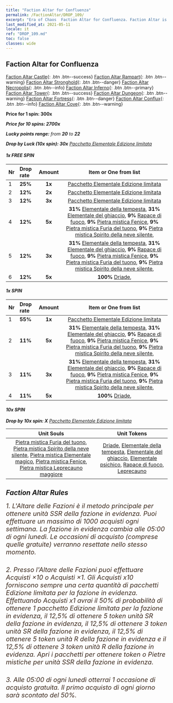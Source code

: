 ```yaml
---
title: "Faction Altar for Confluenza"
permalink: /FactionAltar/DROP_109/
excerpt: "Era of Chaos  Faction Altar for Confluenza. Faction Altar is the primary method for obtaining SSR units from the popular faction. Limited to 1,000 purchases each week. The popular faction changes at 05:00 every Monday. Purchase attempts and free purchase attempts will also reset then."
last_modified_at: 2021-05-11
locale: it
ref: "DROP_109.md"
toc: false
classes: wide
---
```


##  Faction Altar for **Confluenza**

  [Faction Altar Castle](/it/FactionAltar/DROP_101/){: .btn .btn--success} [Faction Altar Rampart](/it/FactionAltar/DROP_102/){: .btn .btn--warning} [Faction Altar Stronghold](/it/FactionAltar/DROP_103/){: .btn .btn--danger} [Faction Altar Necropolis](/it/FactionAltar/DROP_104/){: .btn .btn--info} [Faction Altar Inferno](/it/FactionAltar/DROP_105/){: .btn .btn--primary} [Faction Altar Tower](/it/FactionAltar/DROP_106/){: .btn .btn--success} [Faction Altar Dungeon](/it/FactionAltar/DROP_107/){: .btn .btn--warning} [Faction Altar Fortress](/it/FactionAltar/DROP_108/){: .btn .btn--danger} [Faction Altar Conflux](/it/FactionAltar/DROP_109/){: .btn .btn--info} [Faction Altar Cove](/it/FactionAltar/DROP_112/){: .btn .btn--warning} 

  **Price for 1 spin: 300x** <i class="fas fa-gem"/>

  **Price for 10 spins: 2700x** <i class="fas fa-gem"/>

  **Lucky points range:** from **20** to **22**

  **Drop by Luck (10x spin): 30x** [Pacchetto Elementale Edizione limitata](/ItemsIT/con_2141/)

####  1x FREE SPIN 

  |    Nr    |  Drop rate  |  Amount   |   Item or One from list  |
  |:---------|:------------|:---------:|:------------------------:|
  | 1 | **25%** | **1x** | [Pacchetto Elementale Edizione limitata](/ItemsIT/con_2141/) |
  | 2 | **12%** | **2x** | [Pacchetto Elementale Edizione limitata](/ItemsIT/con_2141/) |
  | 3 | **12%** | **3x** | [Pacchetto Elementale Edizione limitata](/ItemsIT/con_2141/) |
  | 4 | **12%** | **5x** |  **31%** [Elementale della tempesta](/ItemsIT/unt_263/),  **31%** [Elementale del ghiaccio](/ItemsIT/unt_264/),  **9%** [Rapace di fuoco](/ItemsIT/unt_268/),  **9%** [Pietra mistica Fenice](/ItemsIT/unt_348/),  **9%** [Pietra mistica Furia del tuono](/ItemsIT/unt_344/),  **9%** [Pietra mistica Spirito della neve silente](/ItemsIT/unt_345/),  |
  | 5 | **12%** | **3x** |  **31%** [Elementale della tempesta](/ItemsIT/unt_263/),  **31%** [Elementale del ghiaccio](/ItemsIT/unt_264/),  **9%** [Rapace di fuoco](/ItemsIT/unt_268/),  **9%** [Pietra mistica Fenice](/ItemsIT/unt_348/),  **9%** [Pietra mistica Furia del tuono](/ItemsIT/unt_344/),  **9%** [Pietra mistica Spirito della neve silente](/ItemsIT/unt_345/),  |
  | 6 | **12%** | **5x** |  **100%** [Driade](/ItemsIT/unt_262/),  |


####  1x SPIN 

  |    Nr    |  Drop rate  |  Amount   |   Item or One from list  |
  |:---------|:------------|:---------:|:------------------------:|
  | 1 | **55%** | **1x** | [Pacchetto Elementale Edizione limitata](/ItemsIT/con_2141/) |
  | 2 | **11%** | **5x** |  **31%** [Elementale della tempesta](/ItemsIT/unt_263/),  **31%** [Elementale del ghiaccio](/ItemsIT/unt_264/),  **9%** [Rapace di fuoco](/ItemsIT/unt_268/),  **9%** [Pietra mistica Fenice](/ItemsIT/unt_348/),  **9%** [Pietra mistica Furia del tuono](/ItemsIT/unt_344/),  **9%** [Pietra mistica Spirito della neve silente](/ItemsIT/unt_345/),  |
  | 3 | **11%** | **3x** |  **31%** [Elementale della tempesta](/ItemsIT/unt_263/),  **31%** [Elementale del ghiaccio](/ItemsIT/unt_264/),  **9%** [Rapace di fuoco](/ItemsIT/unt_268/),  **9%** [Pietra mistica Fenice](/ItemsIT/unt_348/),  **9%** [Pietra mistica Furia del tuono](/ItemsIT/unt_344/),  **9%** [Pietra mistica Spirito della neve silente](/ItemsIT/unt_345/),  |
  | 4 | **11%** | **5x** |  **100%** [Driade](/ItemsIT/unt_262/),  |


####  10x SPIN 

  **Drop by 10x spin: X** [Pacchetto Elementale Edizione limitata](/ItemsIT/con_2141/)

  |    Unit Souls    |  Unit Tokens  |
  |:----------------:|:-------------:|
  | [Pietra mistica Furia del tuono](/ItemsIT/unt_344/), [Pietra mistica Spirito della neve silente](/ItemsIT/unt_345/), [Pietra mistica Elementale magico](/ItemsIT/unt_347/), [Pietra mistica Fenice](/ItemsIT/unt_348/), [Pietra mistica Leprecauno maggiore](/ItemsIT/unt_349/) | [Driade](/ItemsIT/unt_262/), [Elementale della tempesta](/ItemsIT/unt_263/), [Elementale del ghiaccio](/ItemsIT/unt_264/), [Elementale psichico](/ItemsIT/unt_267/), [Rapace di fuoco](/ItemsIT/unt_268/), [Leprecauno](/ItemsIT/unt_270/) |



## Faction Altar Rules

  <span style="color: #3c2a1e;font-size:20px">1. L'Altare delle Fazioni è il metodo principale per ottenere unità SSR della fazione in evidenza. Puoi effettuare un massimo di 1000 acquisti ogni settimana. La fazione in evidenza cambia alle 05:00 di ogni lunedì. Le occasioni di acquisto (comprese quelle gratuite) verranno resettate nello stesso momento.</span><br/>

<br/>  <span style="color: #3c2a1e;font-size:20px">2. Presso l'Altare delle Fazioni puoi effettuare Acquisti ×10 o Acquisti ×1. Gli Acquisti x10 forniscono sempre una certa quantità di pacchetti Edizione limitata per la fazione in evidenza. Effettuando Acquisti x1 avrai il 50% di probabilità di ottenere 1 pacchetto Edizione limitata per la fazione in evidenza, il 12,5% di ottenere 5 token unità SR della fazione in evidenza, il 12,5% di ottenere 3 token unità SR della fazione in evidenza, il 12,5% di ottenere 5 token unità R della fazione in evidenza e il 12,5% di ottenere 3 token unità R della fazione in evidenza. Apri i pacchetti per ottenere token o Pietre mistiche per unità SSR della fazione in evidenza.</span>

<br/>  <span style="color: #3c2a1e;font-size:20px">3. Alle 05:00 di ogni lunedì otterrai 1 occasione di acquisto gratuita. Il primo acquisto di ogni giorno sarà scontato del 50%.</span><br/>

<br/>